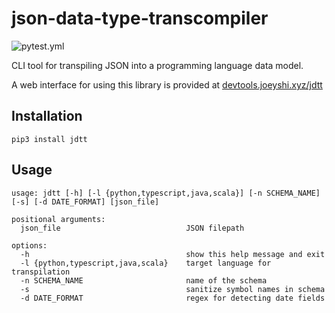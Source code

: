 # json-data-type-transcompiler

![pytest.yml](https://github.com/joeyshi12/json-data-type-transcompiler/actions/workflows/pytest.yml/badge.svg)

CLI tool for transpiling JSON into a programming language data model.

A web interface for using this library is provided at <a href="https://devtools.joeyshi.xyz/jdtt">devtools.joeyshi.xyz/jdtt</a>

## Installation

```
pip3 install jdtt
```

## Usage

```
usage: jdtt [-h] [-l {python,typescript,java,scala}] [-n SCHEMA_NAME] [-s] [-d DATE_FORMAT] [json_file]

positional arguments:
  json_file                            JSON filepath

options:
  -h                                   show this help message and exit
  -l {python,typescript,java,scala}    target language for transpilation
  -n SCHEMA_NAME                       name of the schema
  -s                                   sanitize symbol names in schema
  -d DATE_FORMAT                       regex for detecting date fields
```
